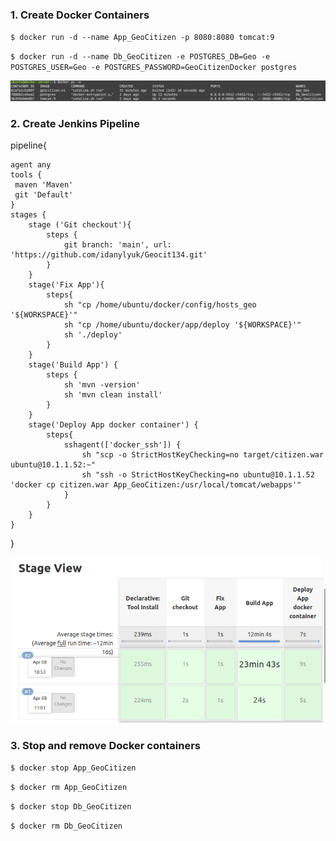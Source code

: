 ### 1. Create Docker Containers

`$ docker run -d --name App_GeoCitizen -p 8080:8080 tomcat:9`

`$ docker run -d --name Db_GeoCitizen -e POSTGRES_DB=Geo -e POSTGRES_USER=Geo -e POSTGRES_PASSWORD=GeoCitizenDocker postgres`

![d4](img/d4.png)

### 2. Create Jenkins Pipeline

pipeline{

    agent any
    tools {
     maven 'Maven'
     git 'Default'
    }
    stages {
        stage ('Git checkout'){
            steps {
                git branch: 'main', url: 'https://github.com/idanylyuk/Geocit134.git'
            }
        }    
        stage('Fix App'){
            steps{
                sh "cp /home/ubuntu/docker/config/hosts_geo '${WORKSPACE}'"
                sh "cp /home/ubuntu/docker/app/deploy '${WORKSPACE}'"
                sh './deploy'
            }
        }
        stage('Build App') {
            steps {
                sh 'mvn -version'
                sh 'mvn clean install'
            }
        }
        stage('Deploy App docker container') {
            steps{
                sshagent(['docker_ssh']) {
                    sh "scp -o StrictHostKeyChecking=no target/citizen.war ubuntu@10.1.1.52:~"
                    sh "ssh -o StrictHostKeyChecking=no ubuntu@10.1.1.52 'docker cp citizen.war App_GeoCitizen:/usr/local/tomcat/webapps'"
                }
            }
        }         
    }   
}    

![d5](img/d5.png)

### 3. Stop and remove Docker containers
`$ docker stop App_GeoCitizen`

`$ docker rm App_GeoCitizen`

`$ docker stop Db_GeoCitizen`

`$ docker rm Db_GeoCitizen`


